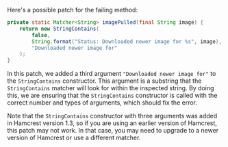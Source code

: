 Here's a possible patch for the failing method:

```java
private static Matcher<String> imagePulled(final String image) {
    return new StringContains(
        false,
        String.format("Status: Downloaded newer image for %s", image),
        "Downloaded newer image for"
    );
}
```

In this patch, we added a third argument `"Downloaded newer image for"` to the `StringContains` constructor. This argument is a substring that the `StringContains` matcher will look for within the inspected string. By doing this, we are ensuring that the `StringContains` constructor is called with the correct number and types of arguments, which should fix the error.

Note that the `StringContains` constructor with three arguments was added in Hamcrest version 1.3, so if you are using an earlier version of Hamcrest, this patch may not work. In that case, you may need to upgrade to a newer version of Hamcrest or use a different matcher.